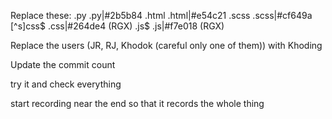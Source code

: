 Replace these:
.py .py|#2b5b84
.html .html|#e54c21
.scss .scss|#cf649a
[^s]css$ .css|#264de4 (RGX)
.js$ .js|#f7e018 (RGX)

Replace the users (JR, RJ, Khodok (careful only one of them)) with Khoding

Update the commit count

try it and check everything

start recording near the end so that it records the whole thing
